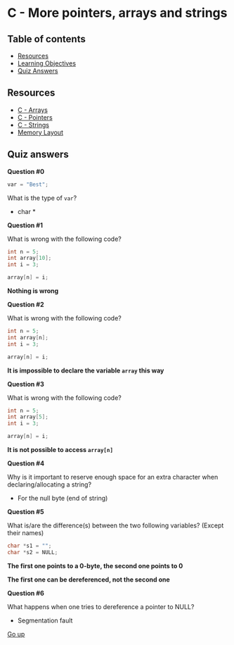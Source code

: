 # C - More pointers, arrays and strings

## Table of contents
   * [Resources](#resources)
   * [Learning Objectives](#learning-objectives)
   * [Quiz Answers](#quiz-answers)

## Resources
- [C - Arrays](https://www.tutorialspoint.com/cprogramming/c_arrays.htm)
- [C - Pointers](https://www.tutorialspoint.com/cprogramming/c_pointers.htm)
- [C - Strings](https://www.tutorialspoint.com/cprogramming/c_strings.htm)
- [Memory Layout](https://aticleworld.com/memory-layout-of-c-program/)

## Quiz answers

__Question #0__
```C
var = "Best";
```
What is the type of ``var``?
- char *

__Question #1__

What is wrong with the following code?
```C
int n = 5;
int array[10];
int i = 3;

array[n] = i;
```
**Nothing is wrong**

__Question #2__

What is wrong with the following code?
```C
int n = 5;
int array[n];
int i = 3;

array[n] = i;
```
**It is impossible to declare the variable `array` this way**

__Question #3__

What is wrong with the following code?
```C
int n = 5;
int array[5];
int i = 3;

array[n] = i;
```
**It is not possible to access ``array[n]``**

__Question #4__

Why is it important to reserve enough space for an extra character when declaring/allocating a string?
- For the null byte (end of string)

__Question #5__

What is/are the difference(s) between the two following variables? (Except their names)
```C
char *s1 = "";
char *s2 = NULL;
```
 __The first one points to a 0-byte, the second one points to 0__
 
 __The first one can be dereferenced, not the second one__
 
 __Question #6__
 
 What happens when one tries to dereference a pointer to NULL?

- Segmentation fault

[Go up](#table-of-contents)